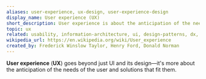 ```yaml
---
aliases: user-experience, ux-design, user-experience-design
display_name: User experience (UX)
short_description: User experience is about the anticipation of the needs of the user and solutions that fit them.
topic: ux
related: usability, information-architecture, ui, design-patterns, dx, developer-experience, customer-experience, employee-experience, universal-design, accessibility, a11y, accessibility-experience, 
wikipedia_url: https://en.wikipedia.org/wiki/User_experience
created_by: Frederick Winslow Taylor, Henry Ford, Donald Norman
---
```

**User experience** (**UX**) goes beyond just UI and its design&mdash;it's more about the anticipation of the needs of the user and solutions that fit them.
